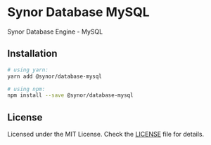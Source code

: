 # Synor Database MySQL

Synor Database Engine - MySQL

## Installation

```sh
# using yarn:
yarn add @synor/database-mysql

# using npm:
npm install --save @synor/database-mysql
```

## License

Licensed under the MIT License. Check the [LICENSE](./LICENSE) file for details.
